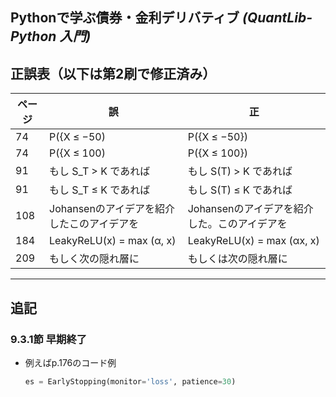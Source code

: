 ## Pythonで学ぶ債券・金利デリバティブ *(QuantLib-Python 入門)*

## 正誤表（以下は第2刷で修正済み）

| ページ | 誤 | 正 |
|--------|----|----|
| 74 | P({X ≤ −50) | P({X ≤ −50}) |
| 74 | P({X ≤ 100) | P({X ≤ 100}) |
| 91 | もし S_T > K であれば | もし S(T) > K であれば |
| 91 | もし S_T ≤ K であれば | もし S(T) ≤ K であれば |
| 108 | Johansenのアイデアを紹介したこのアイデアを | Johansenのアイデアを紹介した。このアイデアを |
| 184 | LeakyReLU(x) = max (α, x) | LeakyReLU(x) = max (αx, x) |
| 209 | もしく次の隠れ層に | もしくは次の隠れ層に |

---

## 追記

### 9.3.1節 早期終了
- 例えばp.176のコード例  
  ```python
  es = EarlyStopping(monitor='loss', patience=30)
